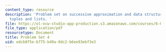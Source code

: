 ```yaml
---
content_type: resource
description: 'Problem set on successive approximation and data structures such as
  tuples and lists. '
file: https://ol-ocw-studio-app-production.s3.amazonaws.com/courses/6-00-introduction-to-computer-science-and-programming-fall-2008/edcb8f5eb775b49a8dc2b6ee93ebf3e3_pset4.pdf
file_type: application/pdf
resourcetype: Document
title: Problem Set 4
uid: edcb8f5e-b775-b49a-8dc2-b6ee93ebf3e3
---
```

